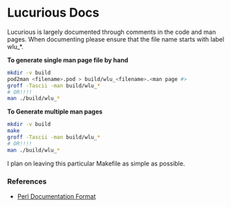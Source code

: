 # Lucurious Docs
Lucurious is largely documented through comments in the code and man pages. When documenting please ensure that the file name starts with label wlu_*.

**To generate single man page file by hand**

```bash
mkdir -v build
pod2man <filename>.pod > build/wlu_<filename>.<man page #>
groff -Tascii -man build/wlu_*
# OR!!!!
man ./build/wlu_*
```

**To Generate multiple man pages**
```bash
mkdir -v build
make
groff -Tascii -man build/wlu_*
# OR!!!!
man ./build/wlu_*
```

I plan on leaving this particular Makefile as simple as possible.

### References
* [Perl Documentation Format](http://linuxfocus.org/English/November2003/article309.shtml)
